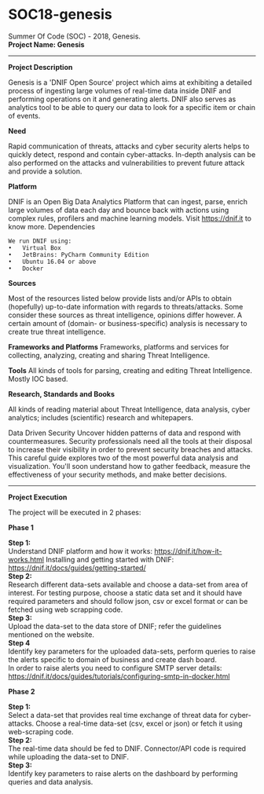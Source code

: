 # SOC18-genesis
Summer Of Code (SOC) - 2018, Genesis.  
**Project Name: Genesis**  
________________________________________  
**Project Description**

Genesis is a 'DNIF Open Source' project which aims at exhibiting a detailed process of ingesting large volumes of real-time data inside DNIF and performing operations on it and generating alerts. DNIF also serves as analytics tool to be able to query our data to look for a specific item or chain of events.  
 
**Need**

Rapid communication of threats, attacks and cyber security alerts helps to quickly detect, respond and contain cyber-attacks. In-depth analysis can be also performed on the attacks and vulnerabilities to prevent future attack and provide a solution.

**Platform**

DNIF is an Open Big Data Analytics Platform that can ingest, parse, enrich large volumes of data each day and bounce back with actions using complex rules, profilers and machine learning models. 
Visit https://dnif.it to know more.
Dependencies
```
We run DNIF using:
•	Virtual Box
•	JetBrains: PyCharm Community Edition
•	Ubuntu 16.04 or above
•	Docker
```

**Sources**

Most of the resources listed below provide lists and/or APIs to obtain (hopefully) up-to-date information with regards to threats/attacks. Some consider these sources as threat intelligence, opinions differ however. A certain amount of (domain- or business-specific) analysis is necessary to create true threat intelligence.

**Frameworks and Platforms**
Frameworks, platforms and services for collecting, analyzing, creating and sharing Threat Intelligence.

**Tools**
All kinds of tools for parsing, creating and editing Threat Intelligence. Mostly IOC based.

**Research, Standards and Books**

All kinds of reading material about Threat Intelligence, data analysis, cyber analytics; includes (scientific) research and whitepapers.

Data Driven Security
Uncover hidden patterns of data and respond with countermeasures. Security professionals need all the tools at their disposal to increase their visibility in order to prevent security breaches and attacks. This careful guide explores two of the most powerful data analysis and visualization. You'll soon understand how to gather feedback, measure the effectiveness of your security methods, and make better decisions.
	







________________________________________



**Project Execution**

The project will be executed in 2 phases:

**Phase 1**

**Step 1:**  
Understand DNIF platform and how it works: https://dnif.it/how-it-works.html
Installing and getting started with DNIF: https://dnif.it/docs/guides/getting-started/  
**Step 2:**  
Research different data-sets available and choose a data-set from area of interest.	For testing purpose, choose a static data set and it should have required parameters and should follow json, csv or excel format or can be fetched using web scrapping code.  
**Step 3:**  
Upload the data-set to the data store of DNIF; refer the guidelines mentioned on the website.  
**Step 4**  
Identify key parameters for the uploaded data-sets, perform queries to raise the alerts specific to domain of business and create dash board.  
In order to raise alerts you need to configure SMTP server details: https://dnif.it/docs/guides/tutorials/configuring-smtp-in-docker.html  
 





**Phase 2**

**Step 1:**  
Select a data-set that provides real time exchange of threat data for cyber-attacks. Choose a real-time data-set (csv, excel or json) or fetch it using web-scraping code.  
**Step 2:**  
The real-time data should be fed to DNIF. Connector/API code is required while uploading the data-set to DNIF.  
**Step 3:**  
Identify key parameters to raise alerts on the dashboard by performing queries and data analysis.  
 
